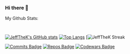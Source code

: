 ### Hi there 👋

My Github Stats: 

<br>

  [![JeffTheK's GitHub stats](https://github-readme-stats.vercel.app/api?username=JeffTheK&count_private=true&show_icons=true&theme=radical)](https://github.com/anuraghazra/github-readme-stats)
  [![Top Langs](https://github-readme-stats.vercel.app/api/top-langs/?username=JeffTheK&count_private=true&show_icons=true&theme=radical)](https://github.com/anuraghazra/github-readme-stats)
 [![JeffTheK Streak](https://github-readme-streak-stats.herokuapp.com/?user=JeffTheK&theme=radical&count_private=true)

[![Commits Badge](https://badges.pufler.dev/commits/monthly/JeffTheK)](https://badges.pufler.dev)
[![Repos Badge](https://badges.pufler.dev/repos/JeffTheK)](https://badges.pufler.dev)
[![Codewars Badge](https://www.codewars.com/users/JeffTheK/badges/large)](https://https://www.codewars.com/users/JeffTheK/)
